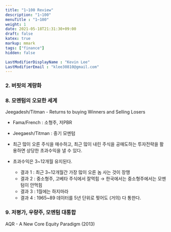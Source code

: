 ```yaml
---
title: "1~100 Review"
description: "1~100"
menuTitle : "1~100"
weight: 1
date: 2021-05-18T21:31:30+09:00
draft: false
katex: true
markup: mmark
tags: ["finance"]
hidden: false

LastModifierDisplayName : "Kevin Lee"
LastModifierEmail : "klee30810@gmail.com"
---
```


### 2. 버핏의 계량화





### 8. 모멘텀의 오묘한 세계

Jeegadesh/Titman - Returns to buying Winners and Selling Losers

- Fama/French : 소형주, 저PBR
- Jeegaesh/Titman : 중기 모멘텀

- 최근 많이 오른 주식을 매수하고, 최근 많이 내린 주식을 공매도하는 투자전략을 활용하면 상당한 초과수익을 낼 수 있다.
- 초과수익은 3~12개월 유지된다.
  - 결과 1 : 최근 3~12개월간 가장 많이 오른 놈 사는 것이 장땡
  - 결과 2 : 중소형주, 고베타 주식에서 잘먹힘 → 한국에서는 중소형주에서는 모멘텀이 안먹힘
  - 결과 3 : 1월에는 하지마라
  - 결과 4 : 1965~89 데이터를 5년 단위로 찢어도 (거의) 다 통한다.



### 9. 저평가, 우량주, 모멘텀 대통합

AQR - A New Core Equity Paradigm (2013)

